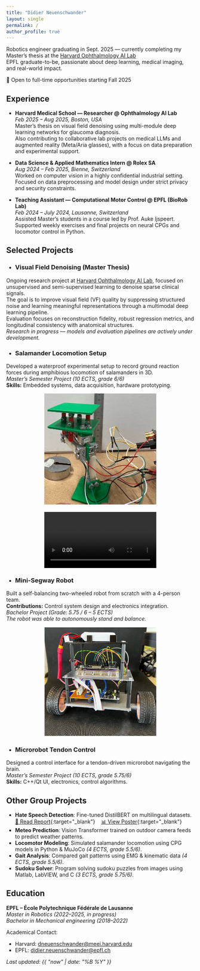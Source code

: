 ```yaml
---
title: "Didier Neuenschwander"
layout: single
permalink: /
author_profile: true
---
```


Robotics engineer graduating in Sept. 2025 — currently completing my Master’s thesis at the [Harvard Ophthalmology AI Lab](https://ophai.hms.harvard.edu/)  
EPFL graduate-to-be, passionate about deep learning, medical imaging, and real-world impact.

💼 Open to full-time opportunities starting Fall 2025


##  Experience

- **Harvard Medical School — Researcher @ Ophthalmology AI Lab**  
  *Feb 2025 – Aug 2025, Boston, USA*  
  Master’s thesis on visual field denoising using multi-module deep learning networks for glaucoma diagnosis.  
  Also contributing to collaborative lab projects on medical LLMs and augmented reality (Meta/Aria glasses), with a focus on data preparation and experimental support.

- **Data Science & Applied Mathematics Intern @ Rolex SA**  
  *Aug 2024 – Feb 2025, Bienne, Switzerland*  
  Worked on computer vision in a highly confidential industrial setting.  
  Focused on data preprocessing and model design under strict privacy and security constraints.

- **Teaching Assistant — Computational Motor Control @ EPFL (BioRob Lab)**  
  *Feb 2024 – July 2024, Lausanne, Switzerland*  
  Assisted Master’s students in a course led by Prof. Auke Ijspeert.  
  Supported weekly exercises and final projects on neural CPGs and locomotor control in Python.





## Selected Projects

- ### Visual Field Denoising (Master Thesis)  
Ongoing research project at [Harvard Ophthalmology AI Lab](https://ophai.hms.harvard.edu/), focused on unsupervised and semi-supervised learning to denoise sparse clinical signals.  \
The goal is to improve visual field (VF) quality by suppressing structured noise and learning meaningful representations through a multimodal deep learning pipeline.  \
Evaluation focuses on reconstruction fidelity, robust regression metrics, and longitudinal consistency with anatomical structures.  \
*Research in progress — models and evaluation pipelines are actively under development.*




- ### Salamander Locomotion Setup  
Developed a waterproof experimental setup to record ground reaction forces during amphibious locomotion of salamanders in 3D.  
*Master’s Semester Project (10 ECTS, grade 6/6)*  
**Skills:** Embedded systems, data acquisition, hardware prototyping.
<div style="display: flex; justify-content: center; gap: 20px; align-items: center; flex-wrap: wrap;">
  <img src="/assets/images/pds_biorob.jpg" alt="Salamander setup" width="300"/>
  <video width="300" controls>
    <source src="/assets/images/salamander_demo.mp4" type="video/mp4">
    Your browser does not support the video tag.
  </video>
</div>




- ### Mini-Segway Robot
Built a self-balancing two-wheeled robot from scratch with a 4-person team.  
**Contributions:** Control system design and electronics integration.  
*Bachelor Project (Grade: 5.75 / 6 – 5 ECTS)*  
*The robot was able to autonomously stand and balance.*

<p align="center">
  <img src="/assets/images/segway_complete.jpg" alt="Mini Segway robot" width="300"/>
</p>


- ### Microrobot Tendon Control  
Designed a control interface for a tendon-driven microrobot navigating the brain.  
*Master’s Semester Project (10 ECTS, grade 5.75/6)*  
**Skills:** C++/Qt UI, electronics, control algorithms.


##  Other Group Projects
- **Hate Speech Detection**: Fine-tuned DistilBERT on multilingual datasets.  
  [📄 Read Report](/assets/files/EE559_Group_27_Mini_Project.pdf){:target="_blank"} &nbsp;&nbsp; [📊 View Poster](/assets/files/EE559_poster_group_27.pptx){:target="_blank"}
- **Meteo Prediction**: Vision Transformer trained on outdoor camera feeds to predict weather patterns.
- **Locomotor Modeling**: Simulated salamander locomotion using CPG models in Python & MuJoCo *(4 ECTS, grade 5.5/6)*.
- **Gait Analysis**: Compared gait patterns using EMG & kinematic data *(4 ECTS, grade 5.5/6)*.
- **Sudoku Solver**: Program solving sudoku puzzles from images using Matlab, LabVIEW, and C *(3 ECTS, grade 5.75/6)*.



##  Education

**EPFL – École Polytechnique Fédérale de Lausanne**  
*Master in Robotics (2022–2025, in progress)*  
*Bachelor in Mechanical engineering (2018–2022)*


Academical Contact:  
- Harvard: [dneuenschwander@meei.harvard.edu](mailto:dneuenschwander@meei.harvard.edu)  
- EPFL: [didier.neuenschwander@epfl.ch](mailto:didier.neuenschwander@epfl.ch)

_Last updated: {{ "now" | date: "%B %Y" }}_
